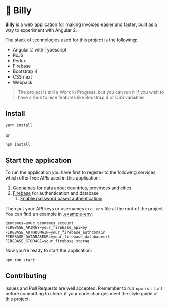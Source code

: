 # 📠 Billy

**Billy** is a web application for making invoices easier and faster, built as a way to experiment with Angular 2.

The stack of technologies used for this project is the following:
- Angular 2 with Typescript
- RxJS
- Redux
- Firebase
- Bootstrap 4
- CSS next
- Webpack

> The project is still a Work in Progress, but you can run it if you wish to have a look to nice features like Boostrap 4 or CSS variables.

## Install

```bash
yarn install
```
or
```bash
npm install
```

## Start the application

To run the application you have first to register to the following services, which offer free APIs used in this application:
  
  1. [Geonames](http://www.geonames.org/login) for data about countries, provinces and cities
  2. [Firebase](https://console.firebase.google.com/) for authentication and database
      1. [Enable password based authentication](https://firebase.google.com/docs/auth/web/password-auth)

Then put your API keys or usernames in a `.env` file at the root of the project. You can find an example in [.example-env](.example-env):

```
geonames=your_geonames_account
FIREBASE_APIKEY=your_firebase_apikey
FIREBASE_AUTHDOMAIN=your_firebase_authdomain
FIREBASE_DATABASEURL=your_firebase_databaseurl
FIREBASE_STORAGE=your_firebase_storag
```

Now you're ready to start the application:

```bash
npm run start
```

## Contributing

Issues and Pull Requests are well accepted.
Remember to run `npm run lint` before committing to check if your code changes meet the style guide of this project.
